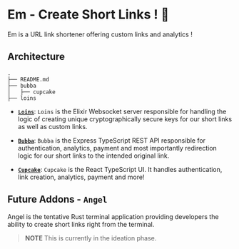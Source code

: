 # Em - Create Short Links ! 🚀 

Em is a URL link shortener offering custom links and analytics !

## Architecture

```
.
├── README.md
├── bubba
│   ├── cupcake
├── loins
```

- **[`Loins`](https://github.com/glamboyosa/Em/blob/main/loins)**: `Loins` is the Elixir Websocket server responsible for handling the logic of creating unique cryptographically secure keys for our short links as well as custom links.

- **[`Bubba`](https://github.com/glamboyosa/Em/blob/main/bubba)**: `Bubba` is the Express TypeScript REST API responsible for authentication, analytics, payment and most importantly redirection logic for our short links to the intended original link.

- **[`Cupcake`](https://github.com/glamboyosa/Em/blob/main/bubba/cupcake)**: `Cupcake` is the React TypeScript UI. It handles authentication, link creation, analytics, payment and more!

## Future Addons - `Angel`

Angel is the tentative Rust terminal application providing developers the ability to create short links right from the terminal.

> **NOTE** This is currently in the ideation phase.
